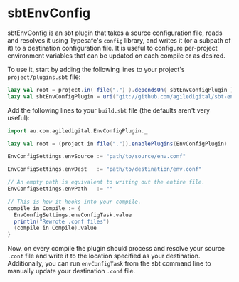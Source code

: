 sbtEnvConfig
=========

sbtEnvConfig is an sbt plugin that takes a source configuration file, reads and
resolves it using Typesafe's `config` library, and writes it (or a subpath of
it) to a destination configuration file. It is useful to configure per-project
environment variables that can be updated on each compile or as desired.

To use it, start by adding the following lines to your project's
`project/plugins.sbt` file:

```scala
lazy val root = project.in( file(".") ).dependsOn( sbtEnvConfigPlugin )
lazy val sbtEnvConfigPlugin = uri("git://github.com/agiledigital/sbt-env-config")
```

Add the following lines to your `build.sbt` file (the defaults aren't very
useful):

```scala
import au.com.agiledigital.EnvConfigPlugin._

lazy val root = (project in file(".")).enablePlugins(EnvConfigPlugin)

EnvConfigSettings.envSource := "path/to/source/env.conf"

EnvConfigSettings.envDest   := "path/to/destination/env.conf"

// An empty path is equivalent to writing out the entire file.
EnvConfigSettings.envPath   := ""

// This is how it hooks into your compile.
compile in Compile := {
  EnvConfigSettings.envConfigTask.value
  println("Rewrote .conf files")
  (compile in Compile).value
}
```

Now, on every compile the plugin should process and resolve your source `.conf`
file and write it to the location specified as your destination. Additionally,
you can run `envConfigTask` from the sbt command line to manually update your
destination `.conf` file.
